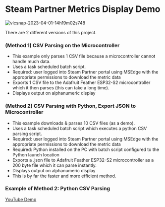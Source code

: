 # Steam Partner Metrics Display Demo

![vlcsnap-2023-04-01-14h19m02s748](https://user-images.githubusercontent.com/49322231/232206766-70ba77bf-ca96-45cc-a6e1-faad5edabf66.png)


There are 2 different versions of this project.

### (Method 1) CSV Parsing on the Microcontroller
- This example only parses 1 CSV file because a microcontroller cannot handle much data. 
- Uses a task scheduled batch script.
- Required: user logged into Steam Partner portal using MSEdge with the appropriate permissions to download the metric data
- Exports 1 CSV file to the Adafruit Feather ESP32-S2 microcontroller which it then parses (this can take a long time).
- Displays output on alphanumeric display

### (Method 2) CSV Parsing with Python, Export JSON to Microcontroller
- This example downloads & parses 10 CSV files (as a demo). 
- Uses a task scheduled batch script which executes a python CSV parsing script.
- Required: user logged into Steam Partner portal using MSEdge with the appropriate permissions to download the metric data
- Required: Python installed on the PC with batch script configured to the Python launch location
- Exports a .json file to Adafruit Feather ESP32-S2 microcontroller as a 200 byte file which it can parse instantly.
- Displays output on alphanumeric display
- This is by far the faster and more efficient method.

### Example of Method 2: Python CSV Parsing
[YouTube Demo](https://www.youtube.com/watch?v=sdJcgPCqKFE)
